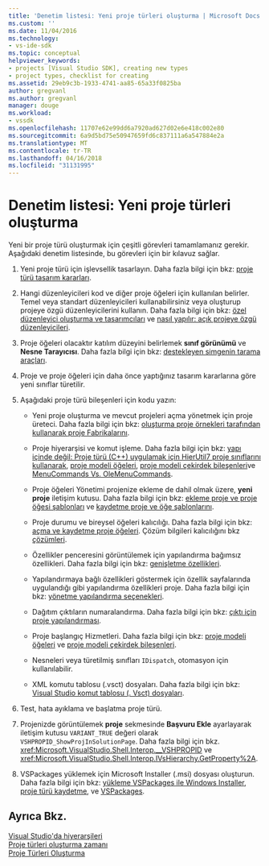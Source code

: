 ```yaml
---
title: 'Denetim listesi: Yeni proje türleri oluşturma | Microsoft Docs'
ms.custom: ''
ms.date: 11/04/2016
ms.technology:
- vs-ide-sdk
ms.topic: conceptual
helpviewer_keywords:
- projects [Visual Studio SDK], creating new types
- project types, checklist for creating
ms.assetid: 29eb9c3b-1933-4741-aa85-65a33f0825ba
author: gregvanl
ms.author: gregvanl
manager: douge
ms.workload:
- vssdk
ms.openlocfilehash: 11707e62e99dd6a7920ad627d02e6e418c002e80
ms.sourcegitcommit: 6a9d5bd75e50947659fd6c837111a6a547884e2a
ms.translationtype: MT
ms.contentlocale: tr-TR
ms.lasthandoff: 04/16/2018
ms.locfileid: "31131995"
---
```

# <a name="checklist-creating-new-project-types"></a>Denetim listesi: Yeni proje türleri oluşturma
Yeni bir proje türü oluşturmak için çeşitli görevleri tamamlamanız gerekir. Aşağıdaki denetim listesinde, bu görevleri için bir kılavuz sağlar.  
  
1.  Yeni proje türü için işlevsellik tasarlayın. Daha fazla bilgi için bkz: [proje türü tasarım kararları](../../extensibility/internals/project-type-design-decisions.md).  
  
2.  Hangi düzenleyicileri kod ve diğer proje öğeleri için kullanılan belirler. Temel veya standart düzenleyicileri kullanabilirsiniz veya oluşturup projeye özgü düzenleyicilerini kullanın. Daha fazla bilgi için bkz: [özel düzenleyici oluşturma ve tasarımcıları](../../extensibility/creating-custom-editors-and-designers.md) ve [nasıl yapılır: açık projeye özgü düzenleyicileri](../../extensibility/how-to-open-project-specific-editors.md).  
  
3.  Proje öğeleri olacaktır katılım düzeyini belirlemek **sınıf görünümü** ve **Nesne Tarayıcısı**. Daha fazla bilgi için bkz: [destekleyen simgenin tarama araçları](../../extensibility/internals/supporting-symbol-browsing-tools.md).  
  
4.  Proje ve proje öğeleri için daha önce yaptığınız tasarım kararlarına göre yeni sınıflar türetilir.  
  
5.  Aşağıdaki proje türü bileşenleri için kodu yazın:  
  
    -   Yeni proje oluşturma ve mevcut projeleri açma yönetmek için proje üreteci. Daha fazla bilgi için bkz: [oluşturma proje örnekleri tarafından kullanarak proje Fabrikalarını](../../extensibility/internals/creating-project-instances-by-using-project-factories.md).  
  
    -   Proje hiyerarşisi ve komut işleme. Daha fazla bilgi için bkz: [yapı içinde değil: Proje türü (C++) uygulamak için HierUtil7 proje sınıflarını kullanarak](http://msdn.microsoft.com/en-us/a5c16a09-94a2-46ef-87b5-35b815e2f346), [proje modeli öğeleri](../../extensibility/internals/elements-of-a-project-model.md), [proje modeli çekirdek bileşenleri](../../extensibility/internals/project-model-core-components.md)ve [MenuCommands Vs. OleMenuCommands](../../extensibility/menucommands-vs-olemenucommands.md).  
  
    -   Proje öğeleri Yönetimi projenize ekleme de dahil olmak üzere, **yeni proje** iletişim kutusu. Daha fazla bilgi için bkz: [ekleme proje ve proje öğesi şablonları](../../extensibility/internals/adding-project-and-project-item-templates.md) ve [kaydetme proje ve öğe şablonlarını](../../extensibility/internals/registering-project-and-item-templates.md).  
  
    -   Proje durumu ve bireysel öğeleri kalıcılığı. Daha fazla bilgi için bkz: [açma ve kaydetme proje öğeleri](../../extensibility/internals/opening-and-saving-project-items.md). Çözüm bilgileri kalıcılığını bkz [çözümleri](../../extensibility/internals/solutions.md).  
  
    -   Özellikler penceresini görüntülemek için yapılandırma bağımsız özellikleri. Daha fazla bilgi için bkz: [genişletme özellikleri](../../extensibility/internals/extending-properties.md).  
  
    -   Yapılandırmaya bağlı özellikleri göstermek için özellik sayfalarında uygulandığı gibi yapılandırma özellikleri proje. Daha fazla bilgi için bkz: [yönetme yapılandırma seçenekleri](../../extensibility/internals/managing-configuration-options.md).  
  
    -   Dağıtım çıktıların numaralandırma. Daha fazla bilgi için bkz: [çıktı için proje yapılandırması](../../extensibility/internals/project-configuration-for-output.md).  
  
    -   Proje başlangıç Hizmetleri. Daha fazla bilgi için bkz: [proje modeli öğeleri](../../extensibility/internals/elements-of-a-project-model.md) ve [proje modeli çekirdek bileşenleri](../../extensibility/internals/project-model-core-components.md).  
  
    -   Nesneleri veya türetilmiş sınıfları `IDispatch`, otomasyon için kullanılabilir.  
  
    -   XML komutu tablosu (.vsct) dosyaları. Daha fazla bilgi için bkz: [Visual Studio komut tablosu (. Vsct) dosyaları](../../extensibility/internals/visual-studio-command-table-dot-vsct-files.md).  
  
6.  Test, hata ayıklama ve başlatma proje türü.  
  
7.  Projenizde görüntülemek **proje** sekmesinde **Başvuru Ekle** ayarlayarak iletişim kutusu `VARIANT_TRUE` değeri olarak `VSHPROPID_ShowProjInSolutionPage`. Daha fazla bilgi için bkz. <xref:Microsoft.VisualStudio.Shell.Interop.__VSHPROPID> ve <xref:Microsoft.VisualStudio.Shell.Interop.IVsHierarchy.GetProperty%2A>.  
  
8.  VSPackages yüklemek için Microsoft Installer (.msi) dosyası oluşturun. Daha fazla bilgi için bkz: [yükleme VSPackages ile Windows Installer](../../extensibility/internals/installing-vspackages-with-windows-installer.md), [proje türü kaydetme](../../extensibility/internals/registering-a-project-type.md), ve [VSPackages](../../extensibility/internals/vspackages.md).  
  
## <a name="see-also"></a>Ayrıca Bkz.  
 [Visual Studio'da hiyerarşileri](../../extensibility/internals/hierarchies-in-visual-studio.md)   
 [Proje türleri oluşturma zamanı](../../extensibility/internals/when-to-create-project-types.md)   
 [Proje Türleri Oluşturma](../../extensibility/internals/creating-project-types.md)